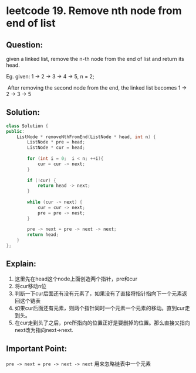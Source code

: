 # leetcode 19. Remove nth node from end of list

## Question:

given a linked list, remove the n-th node from the end of list and return its head. 

Eg. given: 1 -> 2 -> 3 -> 4 -> 5, n = 2;

​	  After removing the second node from the end, the linked list becomes 1 -> 2 -> 3 -> 5

## Solution:

```c++
class Solution {
public:
    ListNode * removeNthFromEnd(ListNode * head, int n) {
        ListNode * pre = head;
        ListNode * cur = head;
        
        for (int i = 0;  i < n; ++i){
            cur = cur -> next;
        }
        
        if (!cur) {
            return head -> next;
        }
        
        while (cur -> next) {
            cur = cur -> next;
            pre = pre -> nest;
        }
        
        pre -> next = pre -> next -> next;
        return head;
    }
};
```

## Explain:

1. 这里先在head这个node上面创造两个指针，pre和cur
2. 将cur移动n位
3. 判断一下cur后面还有没有元素了，如果没有了直接将指针指向下一个元素返回这个链表
4. 如果cur后面还有元素，则两个指针同时一个元素一个元素的移动。直到cur走到头。
5. 在cur走到头了之后，pre所指向的位置正好是要删掉的位置。那么直接又指向next改为指向next->next.

## Important Point:

`pre -> next = pre -> next -> next` 用来忽略链表中一个元素